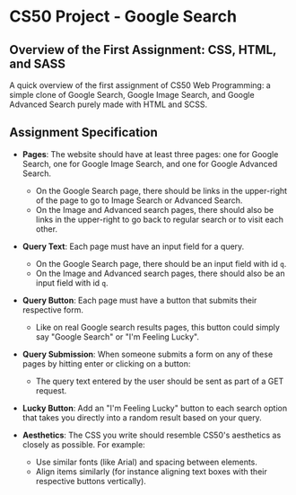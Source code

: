# CS50 Project - Google Search

## Overview of the First Assignment: CSS, HTML, and SASS

A quick overview of the first assignment of CS50 Web Programming: a simple clone of Google Search, Google Image Search, and Google Advanced Search purely made with HTML and SCSS.

## Assignment Specification

- **Pages**: The website should have at least three pages: one for Google Search, one for Google Image Search, and one for Google Advanced Search.

  - On the Google Search page, there should be links in the upper-right of the page to go to Image Search or Advanced Search.
  - On the Image and Advanced search pages, there should also be links in the upper-right to go back to regular search or to visit each other.

- **Query Text**: Each page must have an input field for a query.

  - On the Google Search page, there should be an input field with id `q`.
  - On the Image and Advanced search pages, there should also be an input field with id `q`.

- **Query Button**: Each page must have a button that submits their respective form.

  - Like on real Google search results pages, this button could simply say "Google Search" or "I'm Feeling Lucky".

- **Query Submission**: When someone submits a form on any of these pages by hitting enter or clicking on a button:

  - The query text entered by the user should be sent as part of a GET request.

- **Lucky Button**: Add an "I'm Feeling Lucky" button to each search option that takes you directly into a random result based on your query.

- **Aesthetics**: The CSS you write should resemble CS50's aesthetics as closely as possible. For example:
  - Use similar fonts (like Arial) and spacing between elements.
  - Align items similarly (for instance aligning text boxes with their respective buttons vertically).
